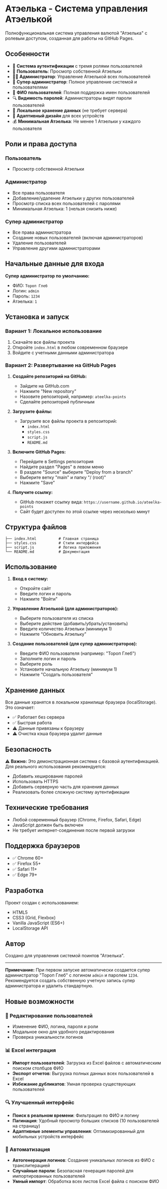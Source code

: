 # Атэелька - Система управления Атэелькой

Полнофункциональная система управления валютой "Атэелька" с ролевым доступом, созданная для работы на GitHub Pages.

## Особенности

- 🔐 **Система аутентификации** с тремя ролями пользователей
- 👤 **Пользователь**: Просмотр собственной Атэельки
- 👨‍💼 **Администратор**: Управление Атэелькой всех пользователей
- 👑 **Супер администратор**: Полное управление системой и пользователями
- 👥 **ФИО пользователей**: Полная поддержка имен пользователей
- 🔍 **Видимость паролей**: Администраторы видят пароли пользователей
- 💾 **Локальное хранение данных** (не требует сервера)
- 📱 **Адаптивный дизайн** для всех устройств
- 💰 **Минимальная Атэелька**: Не менее 1 Атэельки у каждого пользователя

## Роли и права доступа

### Пользователь
- Просмотр собственной Атэельки

### Администратор
- Все права пользователя
- Добавление/удаление Атэельки у других пользователей
- Просмотр списка всех пользователей с паролями
- Минимальная Атэелька: 1 (нельзя снизить ниже)

### Супер администратор
- Все права администратора
- Создание новых пользователей (включая администраторов)
- Удаление пользователей
- Управление другими администраторами

## Начальные данные для входа

**Супер администратор по умолчанию:**
- ФИО: `Тороп Глеб`
- Логин: `admin`
- Пароль: `1234`
- Атэелька: `1`

## Установка и запуск

### Вариант 1: Локальное использование
1. Скачайте все файлы проекта
2. Откройте `index.html` в любом современном браузере
3. Войдите с учетными данными администратора

### Вариант 2: Развертывание на GitHub Pages

1. **Создайте репозиторий на GitHub:**
   - Зайдите на GitHub.com
   - Нажмите "New repository"
   - Назовите репозиторий, например: `ateelka-points`
   - Сделайте репозиторий публичным

2. **Загрузите файлы:**
   - Загрузите все файлы проекта в репозиторий:
     - `index.html`
     - `styles.css`
     - `script.js`
     - `README.md`

3. **Включите GitHub Pages:**
   - Перейдите в Settings репозитория
   - Найдите раздел "Pages" в левом меню
   - В разделе "Source" выберите "Deploy from a branch"
   - Выберите ветку "main" и папку "/ (root)"
   - Нажмите "Save"

4. **Получите ссылку:**
   - GitHub покажет ссылку вида: `https://username.github.io/ateelka-points`
   - Сайт будет доступен по этой ссылке через несколько минут

## Структура файлов

```
├── index.html          # Главная страница
├── styles.css          # Стили интерфейса
├── script.js           # Логика приложения
└── README.md           # Документация
```

## Использование

1. **Вход в систему:**
   - Откройте сайт
   - Введите логин и пароль
   - Нажмите "Войти"

2. **Управление Атэелькой (для администраторов):**
   - Выберите пользователя из списка
   - Выберите действие (добавить/убрать/установить)
   - Введите количество Атэельки (минимум 1)
   - Нажмите "Обновить Атэельку"

3. **Создание пользователей (для супер администраторов):**
   - Введите ФИО пользователя (например: "Тороп Глеб")
   - Заполните логин и пароль
   - Выберите роль
   - Установите начальную Атэельку (минимум 1)
   - Нажмите "Создать пользователя"

## Хранение данных

Все данные хранятся в локальном хранилище браузера (localStorage). Это означает:
- ✅ Работает без сервера
- ✅ Быстрая работа
- ⚠️ Данные привязаны к браузеру
- ⚠️ Очистка кэша браузера удалит данные

## Безопасность

⚠️ **Важно:** Это демонстрационная система с базовой аутентификацией. Для реального использования рекомендуется:
- Добавить хеширование паролей
- Использовать HTTPS
- Добавить серверную часть для хранения данных
- Реализовать более сложную систему аутентификации

## Технические требования

- Любой современный браузер (Chrome, Firefox, Safari, Edge)
- JavaScript должен быть включен
- Не требует интернет-соединения после первой загрузки

## Поддержка браузеров

- ✅ Chrome 60+
- ✅ Firefox 55+
- ✅ Safari 11+
- ✅ Edge 79+

## Разработка

Проект создан с использованием:
- HTML5
- CSS3 (Grid, Flexbox)
- Vanilla JavaScript (ES6+)
- LocalStorage API

## Автор

Создано для управления системой поинтов "Атэелька".

---

**Примечание:** При первом запуске автоматически создается супер администратор "Тороп Глеб" с логином `admin` и паролем `1234`. Рекомендуется создать собственную учетную запись супер администратора и удалить стандартную.

## Новые возможности

### 📝 Редактирование пользователей
- Изменение ФИО, логина, пароля и роли
- Модальное окно для удобного редактирования
- Проверка уникальности логинов

### 📊 Excel интеграция
- **Импорт пользователей**: Загрузка из Excel файлов с автоматическим поиском столбцов ФИО
- **Экспорт отчетов**: Выгрузка полных данных всех пользователей в Excel
- **Избежание дубликатов**: Умная проверка существующих пользователей

### 🔍 Улучшенный интерфейс
- **Поиск в реальном времени**: Фильтрация по ФИО и логину
- **Пагинация**: Удобный просмотр больших списков (10 пользователей на страницу)
- **Адаптивные элементы управления**: Оптимизированный для мобильных устройств интерфейс

### 🎯 Автоматизация
- **Автогенерация логинов**: Создание уникальных логинов из ФИО с транслитерацией
- **Случайные пароли**: Безопасная генерация паролей для импортированных пользователей
- **Умный импорт**: Обработка всех листов Excel файла с поиском ФИО